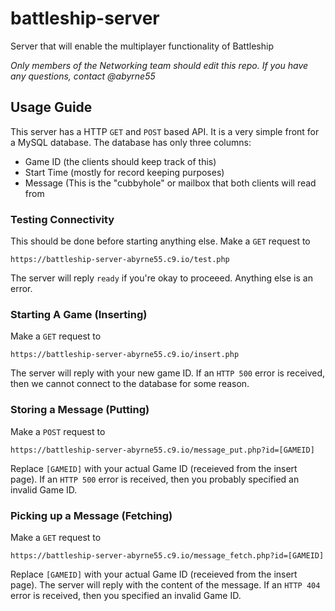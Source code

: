 # battleship-server
Server that will enable the multiplayer functionality of Battleship

*Only members of the Networking team should edit this repo. If you have any questions, contact @abyrne55*

## Usage Guide ##
This server has a HTTP `GET` and `POST` based API. It is a very simple front for a MySQL database. The database has only three columns:
 -   Game ID (the clients should keep track of this)
 -   Start Time (mostly for record keeping purposes)
 -   Message (This is the "cubbyhole" or mailbox that both clients will read from

### Testing Connectivity ###
This should be done before starting anything else. Make a `GET` request to

    https://battleship-server-abyrne55.c9.io/test.php

The server will reply `ready` if you're okay to proceeed. Anything else is an error.

### Starting A Game (Inserting) ###
Make a `GET` request to

    https://battleship-server-abyrne55.c9.io/insert.php
    
The server will reply with your new game ID. If an `HTTP 500` error is received, then we cannot connect to the database for some reason.

### Storing a Message (Putting) ###
Make a `POST` request to

    https://battleship-server-abyrne55.c9.io/message_put.php?id=[GAMEID]
    
Replace `[GAMEID]` with your actual Game ID (receieved from the insert page). If an `HTTP 500` error is received, then you probably specified an invalid Game ID. 

### Picking up a Message (Fetching) ###
Make a `GET` request to

    https://battleship-server-abyrne55.c9.io/message_fetch.php?id=[GAMEID]
    
Replace `[GAMEID]` with your actual Game ID (receieved from the insert page). The server will reply with the content of the message. If an `HTTP 404` error is received, then you specified an invalid Game ID. 